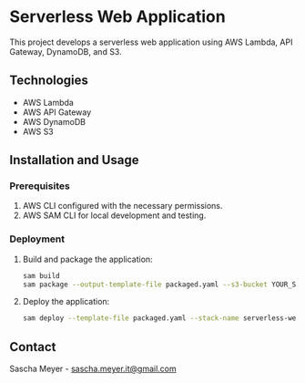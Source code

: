 # Serverless Web Application

This project develops a serverless web application using AWS Lambda, API Gateway, DynamoDB, and S3.

## Technologies

- AWS Lambda
- AWS API Gateway
- AWS DynamoDB
- AWS S3

## Installation and Usage

### Prerequisites

1. AWS CLI configured with the necessary permissions.
2. AWS SAM CLI for local development and testing.

### Deployment

1. Build and package the application:
    ```bash
    sam build
    sam package --output-template-file packaged.yaml --s3-bucket YOUR_S3_BUCKET_NAME
    ```

2. Deploy the application:
    ```bash
    sam deploy --template-file packaged.yaml --stack-name serverless-webapp --capabilities CAPABILITY_IAM
    ```

## Contact

Sascha Meyer - sascha.meyer.it@gmail.com
